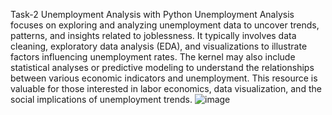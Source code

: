 Task-2 Unemployment Analysis with Python
Unemployment Analysis focuses on exploring and analyzing unemployment data to uncover trends, patterns, and insights related to joblessness. It typically involves data cleaning, exploratory data analysis (EDA), and visualizations to illustrate factors influencing unemployment rates. The kernel may also include statistical analyses or predictive modeling to understand the relationships between various economic indicators and unemployment. This resource is valuable for those interested in labor economics, data visualization, and the social implications of unemployment trends.
![image](https://github.com/user-attachments/assets/42c1afcd-cce4-47fc-9e92-0205a1f9df7c)
